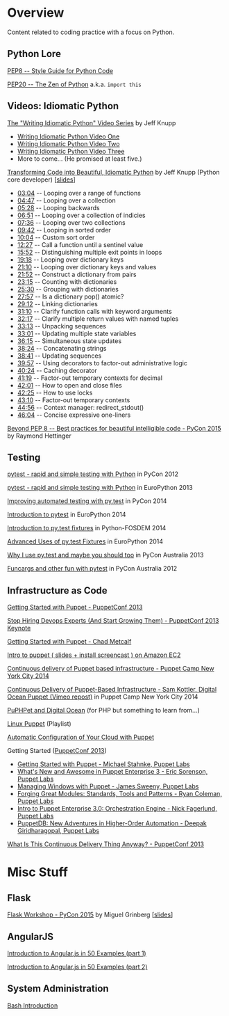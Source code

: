 # Overview

Content related to coding practice with a focus on Python.

## Python Lore

[PEP8 -- Style Guide for Python Code](https://www.python.org/dev/peps/pep-0008/)

[PEP20 -- The Zen of Python](https://www.python.org/dev/peps/pep-0020/) a.k.a. `import this`

## Videos: Idiomatic Python

[The "Writing Idiomatic Python" Video Series](https://www.youtube.com/channel/UC8jQsBz_w948kSc7ehMRGmQ) by Jeff Knupp

* [Writing Idiomatic Python Video One](https://www.youtube.com/watch?v=g0gNWGg2JxM)
* [Writing Idiomatic Python Video Two](https://www.youtube.com/watch?v=wym71aDDMyo)
* [Writing Idiomatic Python Video Three](https://www.youtube.com/watch?v=0A_udRSen2w)
* More to come... (He promised at least five.)

[Transforming Code into Beautiful, Idiomatic Python](https://www.youtube.com/watch?v=OSGv2VnC0go) by Jeff Knupp (Python core developer) \[[slides](https://speakerdeck.com/pyconslides/transforming-code-into-beautiful-idiomatic-python-by-raymond-hettinger-1)\]

* [03:04](http://www.youtube.com/watch?v=OSGv2VnC0go&t=03m04s) -- Looping over a range of functions
* [04:47](http://www.youtube.com/watch?v=OSGv2VnC0go&t=04m47s) -- Looping over a collection
* [05:28](http://www.youtube.com/watch?v=OSGv2VnC0go&t=05m28s) -- Looping backwards
* [06:51](http://www.youtube.com/watch?v=OSGv2VnC0go&t=06m51s) -- Looping over a collection of indicies
* [07:36](http://www.youtube.com/watch?v=OSGv2VnC0go&t=07m36s) -- Looping over two collections
* [09:42](http://www.youtube.com/watch?v=OSGv2VnC0go&t=09m42s) -- Looping in sorted order
* [10:04](http://www.youtube.com/watch?v=OSGv2VnC0go&t=10m04s) -- Custom sort order
* [12:27](http://www.youtube.com/watch?v=OSGv2VnC0go&t=12m27s) -- Call a function until a sentinel value
* [15:52](http://www.youtube.com/watch?v=OSGv2VnC0go&t=15m52s) -- Distinguishing multiple exit points in loops
* [19:18](http://www.youtube.com/watch?v=OSGv2VnC0go&t=19m18s) -- Looping over dictionary keys
* [21:10](http://www.youtube.com/watch?v=OSGv2VnC0go&t=21m10s) -- Looping over dictionary keys and values
* [21:52](http://www.youtube.com/watch?v=OSGv2VnC0go&t=21m52s) -- Construct a dictionary from pairs
* [23:15](http://www.youtube.com/watch?v=OSGv2VnC0go&t=23m15s) -- Counting with dictionaries
* [25:30](http://www.youtube.com/watch?v=OSGv2VnC0go&t=25m30s) -- Grouping with dictionaries
* [27:57](http://www.youtube.com/watch?v=OSGv2VnC0go&t=27m57s) -- Is a dictionary pop() atomic?
* [29:12](http://www.youtube.com/watch?v=OSGv2VnC0go&t=29m12s) -- Linking dictionaries
* [31:10](http://www.youtube.com/watch?v=OSGv2VnC0go&t=31m10s) -- Clarify function calls with keyword arguments
* [32:17](http://www.youtube.com/watch?v=OSGv2VnC0go&t=32m17s) -- Clarify multiple return values with named tuples
* [33:13](http://www.youtube.com/watch?v=OSGv2VnC0go&t=33m13s) -- Unpacking sequences
* [33:01](http://www.youtube.com/watch?v=OSGv2VnC0go&t=33m01s) -- Updating multiple state variables
* [36:15](http://www.youtube.com/watch?v=OSGv2VnC0go&t=36m15s) -- Simultaneous state updates
* [38:24](http://www.youtube.com/watch?v=OSGv2VnC0go&t=38m24s) -- Concatenating strings
* [38:41](http://www.youtube.com/watch?v=OSGv2VnC0go&t=38m41s) -- Updating sequences
* [39:57](http://www.youtube.com/watch?v=OSGv2VnC0go&t=39m57s) -- Using decorators to factor-out administrative logic
* [40:24](http://www.youtube.com/watch?v=OSGv2VnC0go&t=40m24s) -- Caching decorator
* [41:19](http://www.youtube.com/watch?v=OSGv2VnC0go&t=41m19s) -- Factor-out temporary contexts for decimal
* [42:01](http://www.youtube.com/watch?v=OSGv2VnC0go&t=42m01s) -- How to open and close files
* [42:25](http://www.youtube.com/watch?v=OSGv2VnC0go&t=42m25s) -- How to use locks
* [43:10](http://www.youtube.com/watch?v=OSGv2VnC0go&t=43m10s) -- Factor-out temporary contexts
* [44:56](http://www.youtube.com/watch?v=OSGv2VnC0go&t=44m56s) -- Context manager: redirect_stdout()
* [46:04](http://www.youtube.com/watch?v=OSGv2VnC0go&t=46m04s) -- Concise expressive one-liners

[Beyond PEP 8 -- Best practices for beautiful intelligible code - PyCon 2015](https://www.youtube.com/watch?v=wf-BqAjZb8M) by Raymond Hettinger


## Testing

[pytest - rapid and simple testing with Python](https://www.youtube.com/watch?v=9LVqBQcFmyw) in PyCon 2012

[pytest - rapid and simple testing with Python](https://www.youtube.com/watch?v=k6Z2JHUmZXM) in EuroPython 2013

[Improving automated testing with py.test](https://www.youtube.com/watch?v=AiThU6JQbE8) in PyCon 2014

[Introduction to pytest](https://www.youtube.com/watch?v=LdVJj65ikRY) in EuroPython 2014

[Introduction to py.test fixtures](https://www.youtube.com/watch?v=bJhRW4eZMco) in Python-FOSDEM 2014

[Advanced Uses of py.test Fixtures](https://www.youtube.com/watch?v=IBC_dxr-4ps) in EuroPython 2014

[Why I use py.test and maybe you should too](https://www.youtube.com/watch?v=P-AhpukDIik) in PyCon Australia 2013

[Funcargs and other fun with pytest](https://www.youtube.com/watch?v=DTNejE9EraI) in PyCon Australia 2012


## Infrastructure as Code

[Getting Started with Puppet - PuppetConf 2013](https://www.youtube.com/watch?v=TdAmAj3eaFI)

[Stop Hiring Devops Experts (And Start Growing Them) - PuppetConf 2013 Keynote](https://www.youtube.com/watch?v=2-cSMtSSssY)

[Getting Started with Puppet - Chad Metcalf](https://www.youtube.com/watch?v=53Bb0o4u_fs)

[Intro to puppet ( slides + install screencast ) on Amazon EC2](https://www.youtube.com/watch?v=Hiu_ui2nZa0)

[Continuous delivery of Puppet based infrastructure - Puppet Camp New York City 2014](https://www.youtube.com/watch?v=hCOIi4Sk6w4)

[Continuous Delivery of Puppet-Based Infrastructure - Sam Kottler, Digital Ocean Puppet (Vimeo repost)](https://www.youtube.com/watch?v=FPpYQRTU1Xw) in Puppet Camp New York City 2014

[PuPHPet and Digital Ocean](https://www.youtube.com/watch?v=dHkTxWffGGA) (for PHP but something to learn from...)

[Linux Puppet](https://www.youtube.com/watch?v=k51SY_o9hMo&list=PLle7Qm2p4Y75X7Q5XX_t6nID8wgw-FWoP) (Playlist)

[Automatic Configuration of Your Cloud with Puppet](https://www.youtube.com/watch?v=eT2TtqvqSSg)

Getting Started ([PuppetConf 2013](https://puppetlabs.com/resources/puppetconf-2013))

* [Getting Started with Puppet - Michael Stahnke, Puppet Labs](https://www.youtube.com/watch?v=TdAmAj3eaFI)
* [What's New and Awesome in Puppet Enterprise 3 - Eric Sorenson, Puppet Labs](https://www.youtube.com/watch?v=wW9QZfgULXM)
* [Managing Windows with Puppet - James Sweeny, Puppet Labs](https://www.youtube.com/watch?v=GI_xv0vIR8M)
* [Forging Great Modules: Standards, Tools and Patterns - Ryan Coleman, Puppet Labs](https://www.youtube.com/watch?v=LPMGR6auqig)
* [Intro to Puppet Enterprise 3.0: Orchestration Engine - Nick Fagerlund, Puppet Labs](https://www.youtube.com/watch?v=6ya0fQC5JzE)
* [PuppetDB: New Adventures in Higher-Order Automation - Deepak Giridharagopal, Puppet Labs](https://www.youtube.com/watch?v=iGVoqCb9CkA)

[What Is This Continuous Delivery Thing Anyway? - PuppetConf 2013](https://www.youtube.com/watch?v=C3BUZTxL7Xc)

# Misc Stuff

## Flask

[Flask Workshop - PyCon 2015](https://www.youtube.com/watch?v=DIcpEg77gdE) by Miguel Grinberg \[[slides](https://speakerdeck.com/miguelgrinberg/flask-workshop)\]

## AngularJS

[Introduction to Angular.js in 50 Examples (part 1)](https://www.youtube.com/watch?v=TRrL5j3MIvo)

[Introduction to Angular.js in 50 Examples (part 2)](https://www.youtube.com/watch?v=6J08m1H2BME)

## System Administration

[Bash Introduction](https://speakerdeck.com/62gerente/bash-introduction)
